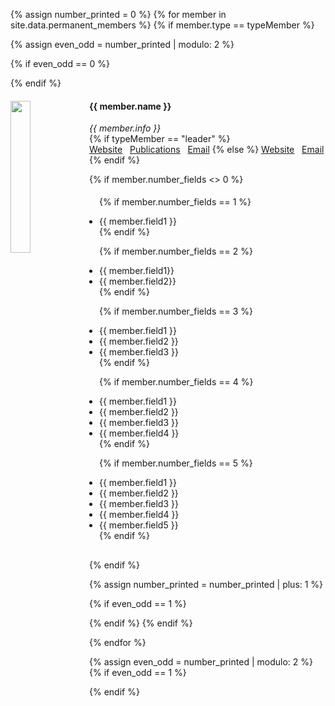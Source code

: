 {% assign number_printed = 0 %}
{% for member in site.data.permanent_members %}
{% if member.type == typeMember %}

{% assign even_odd = number_printed | modulo: 2 %}

{% if even_odd == 0 %}
<div class="row">
{% endif %}

<div class="col-sm-6 clearfix">
  <img src="{{ site.url }}{{ site.baseurl }}/images/people/{{ member.photo }}" class="img-responsive" width="25%" style="float: left" />
  <h4>{{ member.name }}</h4>
  <i>{{ member.info }}</i><br>
  {% if typeMember == "leader" %}
  <a href="{{ member.website }}">Website</a>&nbsp;&nbsp;&nbsp;<a href="{{ member.publications }}">Publications</a>&nbsp;&nbsp;&nbsp;<a href="mailto:{{ member.email }}">Email</a>
  {% else %}
  <a href="{{ member.website }}">Website</a>&nbsp;&nbsp;&nbsp;<a href="mailto:{{ member.email }}">Email</a>
  {% endif %}

  {% if member.number_fields <> 0 %}
  <ul style="margin-top:-25px;padding:16px;overflow: hidden">

  {% if member.number_fields == 1 %}
  <li> {{ member.field1 }} </li>
  {% endif %}

  {% if member.number_fields == 2 %}
  <li> {{ member.field1}} </li>
  <li> {{ member.field2}} </li>
  {% endif %}

  {% if member.number_fields == 3 %}
  <li> {{ member.field1 }} </li>
  <li> {{ member.field2 }} </li>
  <li> {{ member.field3 }} </li>
  {% endif %}

  {% if member.number_fields == 4 %}
  <li> {{ member.field1 }} </li>
  <li> {{ member.field2 }} </li>
  <li> {{ member.field3 }} </li>
  <li> {{ member.field4 }} </li>
  {% endif %}

  {% if member.number_fields == 5 %}
  <li> {{ member.field1 }} </li>
  <li> {{ member.field2 }} </li>
  <li> {{ member.field3 }} </li>
  <li> {{ member.field4 }} </li>
  <li> {{ member.field5 }} </li>
  {% endif %}

  </ul>
    {% endif %}
</div>

{% assign number_printed = number_printed | plus: 1 %}

{% if even_odd == 1 %}
</div>
{% endif %}
{% endif %}

{% endfor %}


{% assign even_odd = number_printed | modulo: 2 %}
{% if even_odd == 1 %}
</div>
{% endif %}
